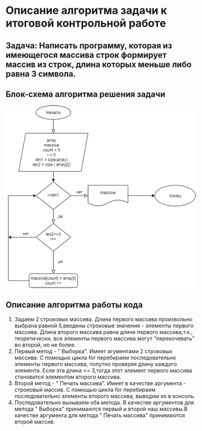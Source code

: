  # Описание алгоритма задачи к итоговой контрольной работе

 ## Задача: Написать программу, которая из имеющегося массива строк формирует массив из строк, длина которых меньше либо равна 3 символа. 

 ## Блок-схема алгоритма решения задачи


![Блок-схема](block.jpg)

## Описание алгоритма работы кода

 1. Задаем 2 строковых массива. Длина первого массива произвольно выбрана равной 5,введены строковые значения  - элементы первого массива.
    Длина второго массива равна длине  первого массива,т.к., теоретически, все элементы первого массива могут "перекочевать" во второй, но не более.
 2. Первый метод - " Выборка". Имеет агументами 2 строковых массива. С помощью цикла for перебираем последовательно элементы первого массива, попутно проверяя длину каждого элемента. Если эта длина <= 3,тогда этот элемент первого массива становится элементом второго массива.
 3. Второй метод - " Печать массива". Имеет в качестве аргумента - строковый массив. С помощью цикла for перебираем последовательно элементы второго массива, выводим их в консоль.
 4. Последовательно вызываем оба метода. В качестве аргументов для метода " Выборка" принимаются первый и второй наш массивы.В качестве аргумента для метода " Печать массива" принимаются  второй массив.